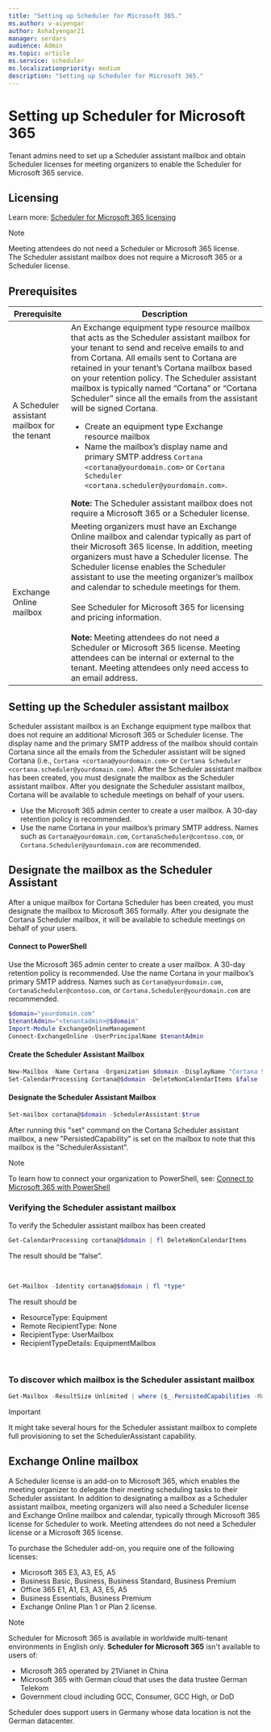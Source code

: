 ```yaml
---
title: "Setting up Scheduler for Microsoft 365."
ms.author: v-aiyengar
author: AshaIyengar21
manager: serdars
audience: Admin
ms.topic: article
ms.service: scheduler
ms.localizationpriority: medium
description: "Setting up Scheduler for Microsoft 365."
---
```

# Setting up Scheduler for Microsoft 365

Tenant admins need to set up a Scheduler assistant mailbox and obtain Scheduler licenses for meeting organizers to enable the Scheduler for Microsoft 365 service. 

## Licensing

Learn more:  [Scheduler for Microsoft 365 licensing](https://www.microsoft.com/microsoft-365/meeting-scheduler-pricing)

> [!Note]
> Meeting attendees do not need a Scheduler or Microsoft 365 license. <br>The Scheduler assistant mailbox does not require a Microsoft 365 or a Scheduler license.

## Prerequisites

| Prerequisite | Description |
|-------------------|-------------|
|A Scheduler assistant mailbox for the tenant |An Exchange equipment type resource mailbox that acts as the Scheduler assistant mailbox for your tenant to send and receive emails to and from Cortana. All emails sent to Cortana are retained in your tenant’s Cortana mailbox based on your retention policy. The Scheduler assistant mailbox is typically named “Cortana” or “Cortana Scheduler” since all the emails from the assistant will be signed Cortana.<ul><li>Create an equipment type Exchange resource mailbox</li><li>Name the mailbox’s display name and primary SMTP address `Cortana <cortana@yourdomain.com>` or `Cortana Scheduler <cortana.scheduler@yourdomain.com>`.</li></ul>**Note:** The Scheduler assistant mailbox does not require a Microsoft 365 or a Scheduler license.|
|Exchange Online mailbox |Meeting organizers must have an Exchange Online mailbox and calendar typically as part of their Microsoft 365 license. In addition, meeting organizers must have a Scheduler license. The Scheduler license enables the Scheduler assistant to use the meeting organizer’s mailbox and calendar to schedule meetings for them.<br/><br/> See Scheduler for Microsoft 365 for licensing and pricing information.  <br/><br/>**Note:** Meeting attendees do not need a Scheduler or Microsoft 365 license. Meeting attendees can be internal or external to the tenant. Meeting attendees only need access to an email address.|


## Setting up the Scheduler assistant mailbox

Scheduler assistant mailbox is an Exchange equipment type mailbox that does not require an additional Microsoft 365 or Scheduler license. The display name and the primary SMTP address of the mailbox should contain Cortana since all the emails from the Scheduler assistant will be signed Cortana (i.e., `Cortana <cortana@yourdomain.com>` or `Cortana Scheduler <cortana.scheduler@yourdomain.com>`). After the Scheduler assistant mailbox has been created, you must designate the mailbox as the Scheduler assistant mailbox. After you designate the Scheduler assistant mailbox, Cortana will be available to schedule meetings on behalf of your users.

- Use the Microsoft 365 admin center to create a user mailbox. A 30-day retention policy is recommended. 
- Use the name Cortana in your mailbox’s primary SMTP address. Names such as `Cortana@yourdomain.com`, `CortanaScheduler@contoso.com`, or `Cortana.Scheduler@yourdomain.com` are recommended.

## Designate the mailbox as the Scheduler Assistant

After a unique mailbox for Cortana Scheduler has been created, you must designate the mailbox to Microsoft 365 formally. After you designate the Cortana Scheduler mailbox, it will be available to schedule meetings on behalf of your users.

#### Connect to PowerShell

Use the Microsoft 365 admin center to create a user mailbox. A 30-day retention policy is recommended.
Use the name Cortana in your mailbox’s primary SMTP address. Names such as `Cortana@yourdomain.com`, `CortanaScheduler@contoso.com`, or `Cortana.Scheduler@yourdomain.com` are recommended.

```PowerShell
$domain="yourdomain.com"
$tenantAdmin="<tenantadmin>@$domain"
Import-Module ExchangeOnlineManagement
Connect-ExchangeOnline -UserPrincipalName $tenantAdmin
```

#### Create the Scheduler Assistant Mailbox

```PowerShell
New-Mailbox -Name Cortana -Organization $domain -DisplayName "Cortana Scheduler" -Equipment 
Set-CalendarProcessing Cortana@$domain -DeleteNonCalendarItems $false 
```
	
#### Designate the Scheduler Assistant Mailbox

```PowerShell
Set-mailbox cortana@$domain -SchedulerAssistant:$true
```

After running this "set" command on the Cortana Scheduler assistant mailbox, a new "PersistedCapability" is set on the mailbox to note that this mailbox is the "SchedulerAssistant".

> [!Note]
> To learn how to connect your organization to PowerShell, see: 
[Connect to Microsoft 365 with PowerShell](/microsoft-365/enterprise/connect-to-microsoft-365-powershell)

### Verifying the Scheduler assistant mailbox

To verify the Scheduler assistant mailbox has been created

```PowerShell
Get-CalendarProcessing cortana@$domain | fl DeleteNonCalendarItems
```

The result should be “false”.

<br>

```PowerShell
Get-Mailbox -Identity cortana@$domain | fl *type*
```

The result should be
- ResourceType: Equipment
- Remote RecipientType: None
- RecipientType: UserMailbox
- RecipientTypeDetails: EquipmentMailbox

<br/>

### To discover which mailbox is the Scheduler assistant mailbox

```PowerShell
Get-Mailbox -ResultSize Unlimited | where {$_.PersistedCapabilities -Match "SchedulerAssistant"}
```

> [!Important]
> It might take several hours for the Scheduler assistant mailbox to complete full provisioning to set the SchedulerAssistant capability.


## Exchange Online mailbox

A Scheduler license is an add-on to Microsoft 365, which enables the meeting organizer to delegate their meeting scheduling tasks to their Scheduler assistant. In addition to designating a mailbox as a Scheduler assistant mailbox, meeting organizers will also need a Scheduler license and Exchange Online mailbox and calendar, typically through Microsoft 365 license for Scheduler to work. Meeting attendees do not need a Scheduler license or a Microsoft 365 license.

To purchase the Scheduler add-on, you require one of the following licenses:

- Microsoft 365 E3, A3, E5, A5
- Business Basic, Business, Business Standard, Business Premium
- Office 365 E1, A1, E3, A3, E5, A5
- Business Essentials, Business Premium
- Exchange Online Plan 1 or Plan 2 license. 

> [!Note]
> Scheduler for Microsoft 365 is available in worldwide multi-tenant environments in English only. **Scheduler for Microsoft 365** isn't available to users of:
> 
> - Microsoft 365 operated by 21Vianet in China
> - Microsoft 365 with German cloud that uses the data trustee German Telekom
> - Government cloud including GCC, Consumer, GCC High, or DoD
> 
> Scheduler does support users in Germany whose data location is not the German datacenter.
